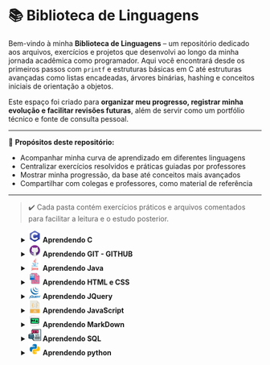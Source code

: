 # 📚 Biblioteca de Linguagens

Bem-vindo à minha **Biblioteca de Linguagens** – um repositório dedicado aos arquivos, exercícios e projetos que desenvolvi ao longo da minha jornada acadêmica como programador. Aqui você encontrará desde os primeiros passos com `printf` e estruturas básicas em C até estruturas avançadas como listas encadeadas, árvores binárias, hashing e conceitos iniciais de orientação a objetos.

Este espaço foi criado para **organizar meu progresso, registrar minha evolução e facilitar revisões futuras**, além de servir como um portfólio técnico e fonte de consulta pessoal.

---

📌 **Propósitos deste repositório:**
- Acompanhar minha curva de aprendizado em diferentes linguagens
- Centralizar exercícios resolvidos e práticas guiadas por professores
- Mostrar minha progressão, da base até conceitos mais avançados
- Compartilhar com colegas e professores, como material de referência

---

> ✔️ Cada pasta contém exercícios práticos e arquivos comentados para facilitar a leitura e o estudo posterior.

<details style="margin-left:5%">
	<summary>
		<b> 
			<img src="Assets/img/c.png" width="25px"/>
			Aprendendo C
		</b>
	</summary>
	<a href="AprendendoLinguagens/C/Estrutura_basica/main.c" style="margin-left:10%">Exercícios básicos</a>
	<br>
	<a href="AprendendoLinguagens/C/Estrutura_de_selecao/main.c" style="margin-left:10%">Estrutura de selecao</a>
	<br>
	<a href="AprendendoLinguagens/C/Estrutura de repeticao/main.c" style="margin-left:10%">Estrutura de Repeticao</a>
	<br>
	<a href="AprendendoLinguagens/C/Matrizes_E_Vetores/main.c" style="margin-left:10%">Matrizes e Vetores</a>
	<br>
	<a href="AprendendoLinguagens/C/Modularizacao/main.c" style="margin-left:10%">Modularização</a>
	<br>
	<a href="AprendendoLinguagens/C/Ponteiros/main.c" style="margin-left:10%">Ponteiros</a>
	<br>
	<a href="AprendendoLinguagens/C/Alocacao_dinamica_de_memoria/alocacao_em_vetor_dinamico.c" style="margin-left:10%">Alocação Dinâmica de Memória</a>
	<br>
	<a href="AprendendoLinguagens/C/Lista_encadeada/main.c" style="margin-left:10%">Lista Encadeada</a>
	<br>
	<a href="AprendendoLinguagens/C/Lista_encadeada_dupla/main.c" style="margin-left:10%">Lista Encadeada Dupla</a>
	<br>
	<a href="AprendendoLinguagens/C/Lisca_encadeada_FIFO/main.c" style="margin-left:10%">Lista Encadeada FIFO</a>
	<br>
	<a href="AprendendoLinguagens/C/Lista_encadeada_LIFO/main.c" style="margin-left:10%">Lista Encadeada LIFO</a>
	<br>
	<a href="AprendendoLinguagens/C/Busca_linear/main.c" style="margin-left:10%">Busca Linear</a>
	<br>
	<a href="AprendendoLinguagens/C/Busca_binaria/Busca_Binaria.c" style="margin-left:10%">Busca Binaria</a>
	<br>
	<a href="AprendendoLinguagens/C/Quick Sort" style="margin-left:10%">Quick Sort</a>
	<br>
	<a href="AprendendoLinguagens/C/Arvore_Busca_Binaria/main.c" style="margin-left:10%">Arvore Busca Binaria</a>
	<br>
	<a href="AprendendoLinguagens/C/Arvore_Busca_Balanceada/main.c" style="margin-left:10%">Arvore Busca Balanceada</a>
	<br>
	<a href="AprendendoLinguagens/C/Hashing/hash_varios_dados.c" style="margin-left:10%">Hashing</a>
	<br>
	<a href="AprendendoLinguagens/C/Orientacao_A_Objetos/main.c" style="margin-left:10%">Orientacao A Objetos</a>
	<br>
</details>
<details style="margin-left:5%">
	<summary>
		<b> 
			<img src="Assets/img/github.png" width="25px"/>
			Aprendendo GIT - GITHUB
		</b>
	</summary>
	<a href="/AprendendoLinguagens/GIT-GITHUB/Comandos_Git.mkd" style="margin-left:10%">Comandos</a>
	<br>
</details>
<details style="margin-left:5%">
	<summary>
		<b> 
			<img src="Assets/img/java.png" width="25px"/>
			Aprendendo Java
		</b>
	</summary>
	<a href="/AprendendoLinguagens/Java/Vetores/Vetores.java" style="margin-left:10%">Vetores</a>
	<br>
	<a href="/AprendendoLinguagens/Java/Listas/listas.java" style="margin-left:10%">Listas</a>
	<br>
	<a href="/AprendendoLinguagens/Java/HashMap/hashMap.java" style="margin-left:10%">HashMap</a>
	<br>
	<a href="https://github.com/GuilhermeAmarilho/Arquivos/tree/master/AprendendoLinguagens/Java/Objetos" style="margin-left:10%">Orientação a objetos</a>
	<br>
	<a href="/AprendendoLinguagens/Java/Registros/registros.java" style="margin-left:10%">Registros</a>
	<br>
	<a href="/AprendendoLinguagens/Java/Heranca/Principal.java" style="margin-left:10%">Heranças</a>
	<br>
	<a href="https://github.com/GuilhermeAmarilho/Arquivos/tree/master/AprendendoLinguagens/Java/Associacao_classes" style="margin-left:10%">Associação entre classes</a>
	<br>
	<a href="https://github.com/GuilhermeAmarilho/Arquivos/tree/master/AprendendoLinguagens/Java/Classe_abstrata_polimorfismo" style="margin-left:10%">Polimorfismo e abstração</a>
	<br>
	<a href="/AprendendoLinguagens/Java/Conexao_BD/App.java" style="margin-left:10%">Java com Banco de Dados</a>
	<br>
	<a href="/AprendendoLinguagens/Java/Interface_grafica_JSwing/main/Principal.java" style="margin-left:10%">Interfaces gráficas</a>
	<br>
</details>
<details style="margin-left:5%">
	<summary>
		<b> 
			<img src="Assets/img/htmlcss.png" width="25px"/>
			Aprendendo HTML e CSS
		</b>
	</summary>
	<a href="https://github.com/GuilhermeAmarilho/Arquivos/tree/master/AprendendoLinguagens/Html-Css/Botoes_animado" style="margin-left:10%">Botoes animado</a>
	<a href="https://guilhermeamarilho.github.io/Arquivos/AprendendoLinguagens/Html-Css/Botoes_animado/" style="margin-left:10%">Demo</a>
	<br>
	<a href="https://github.com/GuilhermeAmarilho/Arquivos/tree/master/AprendendoLinguagens/Html-Css/Carousel" style="margin-left:10%">Carrossel de imagens</a>
	<a href="https://guilhermeamarilho.github.io/Arquivos/AprendendoLinguagens/Html-Css/Carousel/" style="margin-left:10%">Demo</a>
	<br>
	<a href="https://github.com/GuilhermeAmarilho/Arquivos/tree/master/AprendendoLinguagens/Html-Css/Carregamento_neon" style="margin-left:10%">Carregamento neon</a>
	<a href="https://guilhermeamarilho.github.io/Arquivos/AprendendoLinguagens/Html-Css/Carregamento_neon/" style="margin-left:10%">Demo</a>
	<br>
	<a href="https://github.com/GuilhermeAmarilho/Arquivos/tree/master/AprendendoLinguagens/Html-Css/Carrossel_Imagens" style="margin-left:10%">Carrossel de imagens automático</a>
	<a href="https://guilhermeamarilho.github.io/Arquivos/AprendendoLinguagens/Html-Css/Carrossel_Imagens" style="margin-left:10%">Demo</a>
	<br>
	<a href="https://github.com/GuilhermeAmarilho/Arquivos/tree/master/AprendendoLinguagens/Html-Css/Cartao_flutuante/" style="margin-left:10%">Cartão flutuante</a>
	<a href="https://guilhermeamarilho.github.io/Arquivos/AprendendoLinguagens/Html-Css/Cartao_flutuante/" style="margin-left:10%">Demo</a>
	<br>
	<a href="https://github.com/GuilhermeAmarilho/Arquivos/tree/master/AprendendoLinguagens/Html-Css/Home_netflix" style="margin-left:10%">Home Netflix</a>
	<a href="https://guilhermeamarilho.github.io/Arquivos/AprendendoLinguagens/Html-Css/Home_netflix" style="margin-left:10%">Demo</a>
	<br>
	<a href="https://github.com/GuilhermeAmarilho/Arquivos/tree/master/AprendendoLinguagens/Html-Css/guilhermeamarilho.github.io" style="margin-left:10%">Primeiro portifólio</a>
	<a href="https://guilhermeamarilho.github.io/Arquivos/AprendendoLinguagens/Html-Css/guilhermeamarilho.github.io" style="margin-left:10%">Demo</a>
	<br>
	<a href="https://github.com/GuilhermeAmarilho/Arquivos/tree/master/AprendendoLinguagens/Html-Css/Navbar_dropOptions" style="margin-left:10%">Navbar com drop</a>
	<a href="https://guilhermeamarilho.github.io/Arquivos/AprendendoLinguagens/Html-Css/Navbar_dropOptions" style="margin-left:10%">Demo</a>
	<br>
	<a href="https://github.com/GuilhermeAmarilho/Arquivos/tree/master/AprendendoLinguagens/Html-Css/Projeto_responsivo_cinema" style="margin-left:10%">Projeto responsivo cinema</a>
	<a href="https://guilhermeamarilho.github.io/Arquivos/AprendendoLinguagens/Html-Css/Projeto_responsivo_cinema" style="margin-left:10%">Demo</a>
	<br>
	<a href="https://github.com/GuilhermeAmarilho/Arquivos/tree/master/AprendendoLinguagens/Html-Css/Seletor_de_cores" style="margin-left:10%">Seletor de cores</a>
	<a href="https://guilhermeamarilho.github.io/Arquivos/AprendendoLinguagens/Html-Css/Seletor_de_cores" style="margin-left:10%">Demo</a>
	<br>
	<a href="https://github.com/GuilhermeAmarilho/Arquivos/tree/master/AprendendoLinguagens/Html-Css/Social_icon_glass" style="margin-left:10%">Cartão social vitrificado</a>
	<a href="https://guilhermeamarilho.github.io/Arquivos/AprendendoLinguagens/Html-Css/Social_icon_glass" style="margin-left:10%">Demo</a>
	<br>
	<a href="https://github.com/GuilhermeAmarilho/Arquivos/tree/master/AprendendoLinguagens/Html-Css/Texto_3d" style="margin-left:10%">Texto 3d</a>
	<a href="https://guilhermeamarilho.github.io/Arquivos/AprendendoLinguagens/Html-Css/Texto_3d" style="margin-left:10%">Demo</a>
	<br>
</details>
<details style="margin-left:5%">
	<summary>
		<b> 
			<img src="Assets/img/jquery.png" width="25px"/>
			Aprendendo JQuery
		</b>
	</summary>
	<a href="/AprendendoLinguagens/Jquery/Get_Starter/Funcao_base.js" style="margin-left:10%">Introdução</a>
	<br>
	<a href="/AprendendoLinguagens/Jquery/Imprimindo_mensagem/jquery/impressao.js" style="margin-left:10%">Imprimindo mensagem</a>
	<br>
	<a href="/AprendendoLinguagens/Jquery/Animando_div/index.html" style="margin-left:10%">Animações básicas</a>
	<br>
	<a href="/AprendendoLinguagens/Jquery/Manipulacao_eventos/index.html" style="margin-left:10%">Manipulação de eventos</a>
	<br>
	<a href="/AprendendoLinguagens/Jquery/Exemplo_json/Exemplo_dados_artistas.js" style="margin-left:10%">Exemplos de JSON</a>
	<br>
	<a href="/AprendendoLinguagens/Jquery/Carregando_JSon/index.html" style="margin-left:10%">Carregar JSON com JQuery</a>
	<br>
</details>
<details style="margin-left:5%">
	<summary>
		<b> 
			<img src="Assets/img/javascript.png" width="25px"/>
			Aprendendo JavaScript
		</b>
	</summary>
	<a href="https://github.com/GuilhermeAmarilho/Arquivos/tree/master/AprendendoLinguagens/Js/Strings/contagem%20de%20letra.html" style="margin-left:10%">Strings</a>
	<br>
	<a href="https://github.com/GuilhermeAmarilho/Arquivos/tree/master/AprendendoLinguagens/Js/Numeros_complexos/NumerosComplexos.js" style="margin-left:10%">Numeros complexos</a>
	<br>
	<a href="https://github.com/GuilhermeAmarilho/Arquivos/tree/master/AprendendoLinguagens/Js/Exercicios_JS" style="margin-left:10%">Lista de xercicios</a>
	<br>
	<a href="https://github.com/GuilhermeAmarilho/Arquivos/tree/master/AprendendoLinguagens/Js/Registros" style="margin-left:10%">Registros</a>
	<br>
	<a href="https://github.com/GuilhermeAmarilho/Arquivos/tree/master/AprendendoLinguagens/Js/Objetos" style="margin-left:10%">Orientação de objetos</a>
	<br>
	<a href="https://github.com/GuilhermeAmarilho/Arquivos/tree/master/AprendendoLinguagens/Js/Eventos_basico/index.html" style="margin-left:10%">Eventos básico</a>
	<br>
	<a href="https://github.com/GuilhermeAmarilho/Arquivos/tree/master/AprendendoLinguagens/Js/Eventos_cinema/trabalhodocinema.html" style="margin-left:10%">Eventos cinema</a>
	<br>
	<a href="https://github.com/GuilhermeAmarilho/Arquivos/tree/master/AprendendoLinguagens/Js/GoogleMaps/mapa.html" style="margin-left:10%">API Google Maps</a>
	<br>
	<a href="https://github.com/GuilhermeAmarilho/Arquivos/tree/master/AprendendoLinguagens/Js/Projeto_Letroca/trabalho%20letroca.html" style="margin-left:10%">Projeto letroca</a>
	<br>
	<a href="https://github.com/GuilhermeAmarilho/Arquivos/tree/master/AprendendoLinguagens/Js/Uno/uno%20modo%202.html" style="margin-left:10%">Projeto final - Uno</a>
	<br>
</details>
<details style="margin-left:5%">
	<summary>
		<b> 
			<img src="Assets/img/markdown.png" width="25px"/>
			Aprendendo MarkDown
		</b>
	</summary>
	<a href="https://github.com/GuilhermeAmarilho/Arquivos/tree/master/AprendendoLinguagens/Markdown/Comandos_MarkDown.mkd" style="margin-left:10%">Aprendendo MarkDown</a>
</details>
<details style="margin-left:5%">
	<summary>
		<b> 
			<img src="Assets/img/sql.png" width="25px"/>
			Aprendendo SQL
		</b>
	</summary>
	<a href="https://github.com/GuilhermeAmarilho/Arquivos/tree/master/AprendendoLinguagens/Sql/Aprendendo_consultas/lista05.sql" style="margin-left:10%">Aprendendo Consultas</a>
	<br>
	<a href="https://github.com/GuilhermeAmarilho/Arquivos/tree/master/AprendendoLinguagens/Sql/Tabela_amigos/Tabela-amigos.sql" style="margin-left:10%">Tabela amigos</a>
	<br>
	<a href="https://github.com/GuilhermeAmarilho/Arquivos/tree/master/AprendendoLinguagens/Sql/Tabela_empresa/Tabela-empresa.sql" style="margin-left:10%">Tabela empresa</a>
	<br>
	<a href="https://github.com/GuilhermeAmarilho/Arquivos/tree/master/AprendendoLinguagens/Sql/Tabela_escola/SQL-Escola.sql" style="margin-left:10%">Tabela escola</a>
	<br>
	<a href="https://github.com/GuilhermeAmarilho/Arquivos/tree/master/AprendendoLinguagens/Sql/Tabela_EuCosinheiro/SQL-eucozinho.sql" style="margin-left:10%">Tabela EuCosinheiro</a>
	<br>
	<a href="https://github.com/GuilhermeAmarilho/Arquivos/tree/master/AprendendoLinguagens/Sql/Tabela_EverNote/Tabela-evernote.sql" style="margin-left:10%">Tabela EverNote</a>
	<br>
	<a href="https://github.com/GuilhermeAmarilho/Arquivos/tree/master/AprendendoLinguagens/Sql/Tabela_loja/base.sql" style="margin-left:10%">Tabela loja</a>
	<br>
	<a href="https://github.com/GuilhermeAmarilho/Arquivos/tree/master/AprendendoLinguagens/Sql/Tabela_produto/tabela-produto.sql" style="margin-left:10%">Tabela produto</a>
	<br>
	<a href="https://github.com/GuilhermeAmarilho/Arquivos/tree/master/AprendendoLinguagens/Sql/Tabela_uber/Tabela-uber.sql" style="margin-left:10%">Tabela uber</a>
	<br>
</details>
<details style="margin-left:5%">
	<summary>
		<b> 
			<img src="Assets/img/python.png" width="25px"/>
			Aprendendo python
		</b>
	</summary>
	<a href="/AprendendoLinguagens/Python/Comandos_Basicos/main.py" style="margin-left:10%">Comandos básicos</a>
	<br>
	<a href="/AprendendoLinguagens/Python/Entrada_E_Saida/main.py" style="margin-left:10%">Entradas e saidas</a>
	<br>
	<a href="/AprendendoLinguagens/Python/Estrutura_Condicional/main.py" style="margin-left:10%">Estrutura condicional</a>
	<br>
	<a href="/AprendendoLinguagens/Python/Extrutura_De_Repeticao/main.py" style="margin-left:10%">Extrutura de repeticao</a>
	<br>
	<a href="/AprendendoLinguagens/Python/Strings/main.py" style="margin-left:10%">Strings</a>
	<br>
	<a href="/AprendendoLinguagens/Python/Sequencias/main.py" style="margin-left:10%">Sequências</a>
	<br>
	<a href="/AprendendoLinguagens/Python/Listas/main.py" style="margin-left:10%">Listas</a>
	<br>
	<a href="/AprendendoLinguagens/Python/Procedimentos/main.py" style="margin-left:10%">Procedimentos</a>
	<br>
	<a href="/AprendendoLinguagens/Python/Funcoes/main.py" style="margin-left:10%">Funções</a>
	<br>
	<a href="/AprendendoLinguagens/Python/Matrizes/main.py" style="margin-left:10%">Matrizes</a>
	<br>
	<a href="/AprendendoLinguagens/Python/Arquivos/main.py" style="margin-left:10%">Arquivos</a>
	<br>
	<a href="/AprendendoLinguagens/Python/Orientacao_A_Objetos/main.py" style="margin-left:10%">Orientação a objetos</a>
	<br>
	<a href="/AprendendoLinguagens/Python/Arquivos_Com_POO/main.py" style="margin-left:10%">Arquivos com POO</a>
	<br>
	<a href="/AprendendoLinguagens/Python/Bibliotecas/main.py" style="margin-left:10%">Pyxel</a>
	<br>
	<a href="/AprendendoLinguagens/Python/DB_PostgreSQL/main.py" style="margin-left:10%">Banco de dados PostgreSQL</a>
	<br>
	<a href="/AprendendoLinguagens/Python/Bibliotecas" style="margin-left:10%">Bibliotecas para python</a>
</details>
